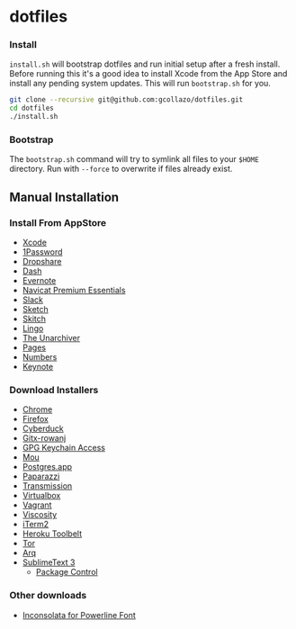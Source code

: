 # dotfiles

### Install
`install.sh` will bootstrap dotfiles and run initial setup after a fresh install. Before running this it's a good idea to install Xcode from the App Store and install any pending system updates. This will run `bootstrap.sh` for you.

```bash
git clone --recursive git@github.com:gcollazo/dotfiles.git
cd dotfiles
./install.sh
```

### Bootstrap
The `bootstrap.sh` command will try to symlink all files to your `$HOME` directory. Run with `--force` to overwrite if files already exist.

## Manual Installation

### Install From AppStore
- [Xcode](https://itunes.apple.com/us/app/xcode/id497799835?mt=12)
- [1Password](https://itunes.apple.com/us/app/1password-password-manager/id443987910?mt=12)
- [Dropshare](https://itunes.apple.com/app/dropshare/id814499284?ls=1&mt=12)
- [Dash](https://itunes.apple.com/us/app/dash-docs-snippets/id458034879?mt=12)
- [Evernote](https://itunes.apple.com/us/app/evernote/id406056744?mt=12)
- [Navicat Premium Essentials](https://itunes.apple.com/us/app/navicat-premium-essentials/id466416967?mt=12)
- [Slack](https://itunes.apple.com/us/app/slack/id803453959?mt=12)
- [Sketch](https://itunes.apple.com/us/app/sketch-3/id852320343?mt=12)
- [Skitch](https://itunes.apple.com/us/app/skitch-snap.-mark-up.-share./id425955336?mt=12)
- [Lingo](https://itunes.apple.com/us/app/lingo/id624884154?mt=12)
- [The Unarchiver](https://itunes.apple.com/us/app/the-unarchiver/id425424353?mt=12)
- [Pages](https://itunes.apple.com/us/app/pages/id409201541?mt=12)
- [Numbers](https://itunes.apple.com/us/app/numbers/id409203825?mt=12)
- [Keynote](https://itunes.apple.com/us/app/keynote/id409183694?mt=12)

### Download Installers
- [Chrome](https://www.google.com/chrome/browser/)
- [Firefox](https://www.mozilla.org/en-US/firefox/new/)
- [Cyberduck](https://cyberduck.io)
- [Gitx-rowanj](https://github.com/rowanj/gitx/blob/master/README.markdown)
- [GPG Keychain Access](https://gpgtools.org/)
- [Mou](http://25.io/mou/)
- [Postgres.app](http://postgresapp.com/)
- [Paparazzi](https://derailer.org/paparazzi/)
- [Transmission](https://www.transmissionbt.com/download/)
- [Virtualbox](https://www.virtualbox.org/wiki/Downloads)
- [Vagrant](https://www.vagrantup.com/downloads.html)
- [Viscosity](http://www.sparklabs.com/viscosity/download/)
- [iTerm2](https://iterm2.com/downloads.html)
- [Heroku Toolbelt](https://toolbelt.heroku.com/)
- [Tor](https://www.torproject.org/download/download-easy.html.en)
- [Arq](http://www.haystacksoftware.com/arq/)
- [SublimeText 3](http://www.sublimetext.com/3)
  - [Package Control](https://sublime.wbond.net/installation)

### Other downloads
- [Inconsolata for Powerline Font](https://github.com/powerline/fonts/tree/master/Inconsolata)
